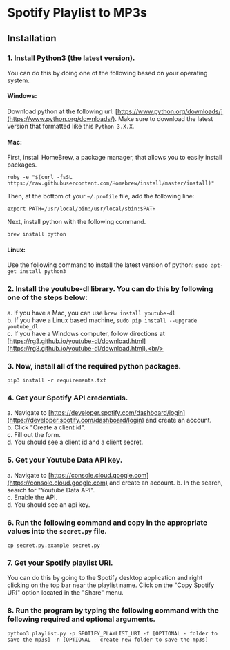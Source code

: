 # Spotify Playlist to MP3s

## Installation

### 1. Install Python3 (the latest version).

You can do this by doing one of the following based on your operating system.

#### Windows:
Download python at the following url: [https://www.python.org/downloads/](https://www.python.org/downloads/). Make sure to download the latest version that formatted like this `Python 3.X.X`.

#### Mac:
First, install HomeBrew, a package manager, that allows you to easily install packages.
```
ruby -e "$(curl -fsSL https://raw.githubusercontent.com/Homebrew/install/master/install)"
```
Then, at the bottom of your `~/.profile` file, add the following line:
```
export PATH=/usr/local/bin:/usr/local/sbin:$PATH
```
Next, install python with the following command.
```
brew install python
```

#### Linux:
Use the following command to install the latest version of python: `sudo apt-get install python3`

### 2. Install the youtube-dl library. You can do this by following one of the steps below:
a. If you have a Mac, you can use `brew install youtube-dl`<br/>
b. If you have a Linux based machine, `sudo pip install --upgrade youtube_dl`<br/>
c. If you have a Windows computer, follow directions at [https://rg3.github.io/youtube-dl/download.html](https://rg3.github.io/youtube-dl/download.html).<br/>

### 3. Now, install all of the required python packages.
`pip3 install -r requirements.txt`

### 4. Get your Spotify API credentials.

a. Navigate to [https://developer.spotify.com/dashboard/login](https://developer.spotify.com/dashboard/login) and create an account.<br/>
b. Click "Create a client id".<br/>
c. Fill out the form.<br/>
d. You should see a client id and a client secret.<br/>

### 5. Get your Youtube Data API key.

a. Navigate to [https://console.cloud.google.com](https://console.cloud.google.com) and create an account.
b. In the search, search for "Youtube Data API".<br/>
c. Enable the API.<br/>
d. You should see an api key.<br/>

### 6. Run the following command and copy in the appropriate values into the `secret.py` file.

`cp secret.py.example secret.py`

### 7. Get your Spotify playlist URI.

You can do this by going to the Spotify desktop application and right clicking on the top bar near the playlist name. Click on the "Copy Spotify URI" option located in the "Share" menu.

### 8. Run the program by typing the following command with the following required and optional arguments.
`python3 playlist.py -p SPOTIFY_PLAYLIST_URI -f [OPTIONAL - folder to save the mp3s] -n [OPTIONAL - create new folder to save the mp3s]`
